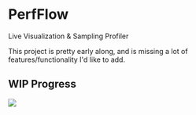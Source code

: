 # PerfFlow
Live Visualization & Sampling Profiler



This project is pretty early along, and is missing a lot of features/functionality I'd like to add.


## WIP Progress
![](https://i.imgur.com/lGGsM1J.gif)
